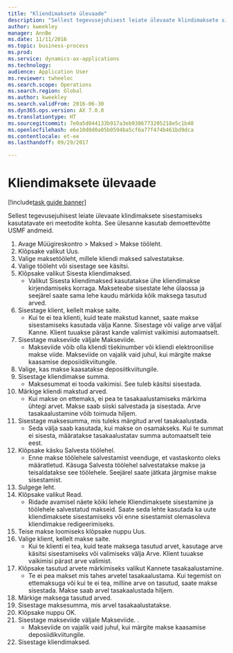 ```yaml
--- 
title: "Kliendimaksete ülevaade"
description: "Sellest tegevusejuhisest leiate ülevaate klindimaksete sisestamiseks kasutatavate eri meetodite kohta."
author: kweekley
manager: AnnBe
ms.date: 11/11/2016
ms.topic: business-process
ms.prod: 
ms.service: dynamics-ax-applications
ms.technology: 
audience: Application User
ms.reviewer: twheeloc
ms.search.scope: Operations
ms.search.region: Global
ms.author: kweekley
ms.search.validFrom: 2016-06-30
ms.dyn365.ops.version: AX 7.0.0
ms.translationtype: HT
ms.sourcegitcommit: 7e0a5d044133b917a3eb9386773205218e5c1b40
ms.openlocfilehash: e6e10d0d0a05b0594ba5cf6a77f474b461bd9dca
ms.contentlocale: et-ee
ms.lasthandoff: 09/29/2017

---
```

# <a name="customer-payment-overview"></a>Kliendimaksete ülevaade

[!include[task guide banner](../../includes/task-guide-banner.md)]

Sellest tegevusejuhisest leiate ülevaate klindimaksete sisestamiseks kasutatavate eri meetodite kohta. See ülesanne kasutab demoettevõtte USMF andmeid.

1. Avage Müügireskontro > Maksed > Makse tööleht.
2. Klõpsake valikut Uus.
3. Valige maksetööleht, millele kliendi maksed salvestatakse.
4. Valige tööleht või sisestage see käsitsi.
5. Klõpsake valikut Sisesta kliendimaksed.
    * Valikut Sisesta kliendimaksed kasutatakse ühe kliendimakse kirjendamiseks korraga. Makseteabe sisestate lehe ülaossa ja seejärel saate sama lehe kaudu märkida kõik maksega tasutud arved.  
6. Sisestage klient, kellelt makse saite.
    * Kui te ei tea klienti, kuid teate makstud kannet, saate makse sisestamiseks kasutada välja Kanne. Sisestage või valige arve väljal Kanne. Klient tuuakse pärast kande valimist vaikimisi automaatselt.  
7. Sisestage makseviide väljale Makseviide.
    * Makseviide võib olla kliendi tšekinumber või kliendi elektroonilise makse viide. Makseviide on vajalik vaid juhul, kui märgite makse kaasamise deposiidikviitungile.  
8. Valige, kas makse kaasatakse deposiitkviitungile. 
9. Sisestage kliendimakse summa.
    * Maksesummat ei tooda vaikimisi. See tuleb käsitsi sisestada.  
10. Märkige kliendi makstud arved.
    * Kui makse on ettemaks, ei pea te tasakaalustamiseks märkima ühtegi arvet. Makse saab siiski salvestada ja sisestada. Arve tasakaalustamine võib toimuda hiljem.  
11. Sisestage maksesumma, mis tuleks märgitud arvel tasakaalustada. 
    * Seda välja saab kasutada, kui makse on osamakseks. Kui te summat ei sisesta, määratakse tasakaalustatav summa automaatselt teie eest.  
12. Klõpsake käsku Salvesta töölehel.
    * Enne makse töölehele salvestamist veenduge, et vastaskonto oleks määratletud. Käsuga Salvesta töölehel salvestatakse makse ja teisaldatakse see töölehele. Seejärel saate jätkata järgmise makse sisestamist.  
13. Sulgege leht.
14. Klõpsake valikut Read.
    * Ridade avamisel näete kõiki lehele Kliendimaksete sisestamine ja töölehele salvestatud makseid. Saate seda lehte kasutada ka uute kliendimaksete sisestamiseks või enne sisestamist olemasoleva kliendimakse redigeerimiseks.  
15. Teise makse loomiseks klõpsake nuppu Uus. 
16. Valige klient, kellelt makse saite.
    * Kui te klienti ei tea, kuid teate maksega tasutud arvet, kasutage arve käsitsi sisestamiseks või valimiseks välja Arve. Klient tuuakse vaikimisi pärast arve valimist.  
17. Klõpsake tasutud arvete märkimiseks valikut Kannete tasakaalustamine.
    * Te ei pea makset mis tahes arvetel tasakaalustama. Kui tegemist on ettemaksuga või kui te ei tea, milline arve on tasutud, saate makse sisestada. Makse saab arvel tasakaalustada hiljem.  
18. Märkige maksega tasutud arved. 
19. Sisestage maksesumma, mis arvel tasakaalustatakse.
20. Klõpsake nuppu OK.
21. Sisestage makseviide väljale Makseviide. .
    * Makseviide on vajalik vaid juhul, kui märgite makse kaasamise deposiidikviitungile.  
22. Sisestage kliendimaksed. 


